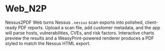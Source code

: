 # Web_N2P
Nessus2PDF Web turns Nessus `.nessus` scan exports into polished, client-ready PDF reports. Upload a scan file, add customer metadata, and the app will parse hosts, vulnerabilities, CVEs, and risk factors. Interactive charts preview the results and a WeasyPrint-powered renderer produces a PDF styled to match the Nessus HTML export.
